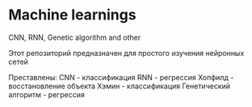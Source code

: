 # Machine learnings
CNN, RNN, Genetic algorithm and other


Этот репозиторий предназначен для простого изучения нейронных сетей

Преставлены:
CNN - классификация
RNN - регрессия
Хопфилд - восстановление объекта
Хэмин - классификация
Генетический алгоритм - регрессия
